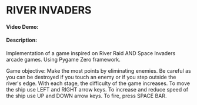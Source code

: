 # RIVER INVADERS
#### Video Demo:  <URL HERE>
#### Description:
Implementation of a game inspired on River Raid AND Space Invaders arcade games.
Using Pygame Zero framework.

Game objective:
Make the most points by eliminating enemies.
Be careful as you can be destroyed if you touch an enemy or if you step outside
the river's edge. With each stage, the difficulty of the game increases.
To move the ship use LEFT and RIGHT arrow keys.
To increase and reduce speed of the ship use UP and DOWN arrow keys.
To fire, press SPACE BAR.
